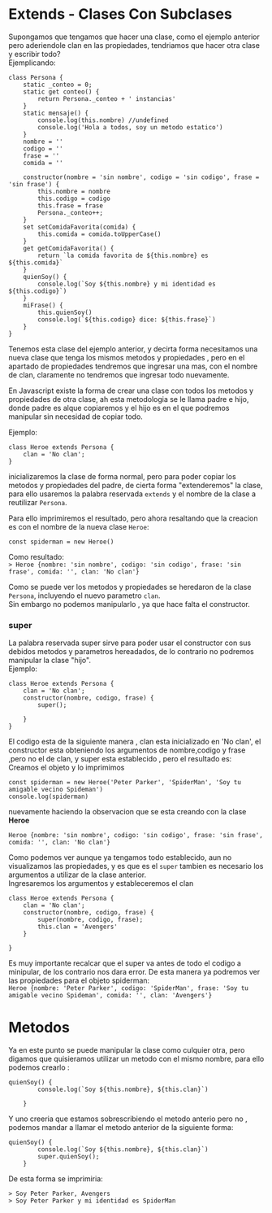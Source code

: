 # Extends - Clases Con Subclases

Supongamos que tengamos que hacer una clase, como el ejemplo anterior pero aderiendole clan en las propiedades, tendriamos que hacer otra clase y escribir todo?  
Ejemplicando:

```
class Persona {
    static _conteo = 0;
    static get conteo() {
        return Persona._conteo + ' instancias'
    }
    static mensaje() {
        console.log(this.nombre) //undefined
        console.log('Hola a todos, soy un metodo estatico')
    }
    nombre = ''
    codigo = ''
    frase = ''
    comida = ''

    constructor(nombre = 'sin nombre', codigo = 'sin codigo', frase = 'sin frase') {
        this.nombre = nombre
        this.codigo = codigo
        this.frase = frase
        Persona._conteo++;
    }
    set setComidaFavorita(comida) {
        this.comida = comida.toUpperCase()
    }
    get getComidaFavorita() {
        return `la comida favorita de ${this.nombre} es ${this.comida}`
    }
    quienSoy() {
        console.log(`Soy ${this.nombre} y mi identidad es ${this.codigo}`)
    }
    miFrase() {
        this.quienSoy()
        console.log(`${this.codigo} dice: ${this.frase}`)
    }
}
```

Tenemos esta clase del ejemplo anterior, y decirta forma necesitamos una nueva clase que tenga los mismos metodos y propiedades , pero en el apartado de propiedades tendremos que ingresar una mas, con el nombre de clan, claramente no tendremos que ingresar todo nuevamente.

En Javascript existe la forma de crear una clase con todos los metodos y propiedades de otra clase, ah esta metodologia se le llama padre e hijo, donde padre es alque copiaremos y el hijo es en el que podremos manipular sin necesidad de copiar todo.

Ejemplo:

```
class Heroe extends Persona {
    clan = 'No clan';
}
```

inicializaremos la clase de forma normal, pero para poder copiar los metodos y propiedades del padre, de cierta forma "extenderemos" la clase, para ello usaremos la palabra reservada `extends` y el nombre de la clase a reutilizar `Persona`.

Para ello imprimiremos el resultado, pero ahora resaltando que la creacion es con el nombre de la nueva clase `Heroe`:

```
const spiderman = new Heroe()
```

Como resultado:  
`> Heroe {nombre: 'sin nombre', codigo: 'sin codigo', frase: 'sin frase', comida: '', clan: 'No clan'}`

Como se puede ver los metodos y propiedades se heredaron de la clase `Persona`, incluyendo el nuevo parametro `clan`.  
Sin embargo no podemos manipularlo , ya que hace falta el constructor.

### super

La palabra reservada super sirve para poder usar el constructor con sus debidos metodos y parametros hereadados, de lo contrario no podremos manipular la clase "hijo".  
Ejemplo:

```
class Heroe extends Persona {
    clan = 'No clan';
    constructor(nombre, codigo, frase) {
        super();

    }
}
```

El codigo esta de la siguiente manera , clan esta inicializado en 'No clan', el constructor esta obteniendo los argumentos de nombre,codigo y frase ,pero no el de clan, y super esta establecido , pero el resultado es:  
Creamos el objeto y lo imprimimos

```
const spiderman = new Heroe('Peter Parker', 'SpiderMan', 'Soy tu amigable vecino Spideman')
console.log(spiderman)
```

nuevamente haciendo la observacion que se esta creando con la clase **Heroe**

`Heroe {nombre: 'sin nombre', codigo: 'sin codigo', frase: 'sin frase', comida: '', clan: 'No clan'}`

Como podemos ver aunque ya tengamos todo establecido, aun no visualizamos las propiedades, y es que es el `super` tambien es necesario los argumentos a utilizar de la clase anterior.  
Ingresaremos los argumentos y estableceremos el clan

```
class Heroe extends Persona {
    clan = 'No clan';
    constructor(nombre, codigo, frase) {
        super(nombre, codigo, frase);
        this.clan = 'Avengers'
    }

}
```

Es muy importante recalcar que el super va antes de todo el codigo a minipular, de los contrario nos dara error. De esta manera ya podremos ver las propiedades para el objeto spiderman:  
`Heroe {nombre: 'Peter Parker', codigo: 'SpiderMan', frase: 'Soy tu amigable vecino Spideman', comida: '', clan: 'Avengers'}`

# Metodos

Ya en este punto se puede manipular la clase como culquier otra, pero digamos que quisieramos utilizar un metodo con el mismo nombre, para ello podemos crearlo :

```
quienSoy() {
        console.log(`Soy ${this.nombre}, ${this.clan}`)

    }
```

Y uno creeria que estamos sobrescribiendo el metodo anterio pero no , podemos mandar a llamar el metodo anterior de la siguiente forma:

```
quienSoy() {
        console.log(`Soy ${this.nombre}, ${this.clan}`)
        super.quienSoy();
    }
```

De esta forma se imprimiria:

```
> Soy Peter Parker, Avengers
> Soy Peter Parker y mi identidad es SpiderMan
```
